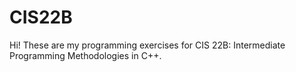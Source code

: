 # CIS22B

Hi! These are my programming exercises for CIS 22B: Intermediate Programming Methodologies in C++.

